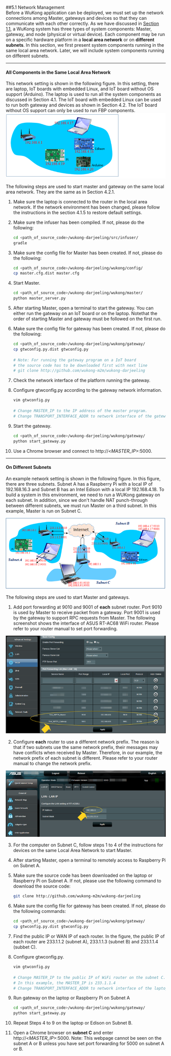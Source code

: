 
##5.1 Network Management  
Before a WuKong application can be deployed, we must set up the network connections among Master, gateways and devices so that they can communicate with each other correctly. As we have discussed in [Section 1.1](../01-HowToUse/How_to_Use_This_Book.md), a WuKong system has three types of system components: Master, gateway, and node (physical or virtual device). Each component may be run on a specific hardware platform in a **local area network** or on **different subnets**. In this section, we first present system components running in the same local area network. Later, we will include system components running on different subnets. 

* **
#### All Components in the Same Local Area Network  

This network setting is shown in the following figure. In this setting, there are laptop, IoT boards with embedded Linux, and IoT board without OS support (Arduino). The laptop is used to run all the system components as discussed in Section 4.1.  The IoT board with embedded Linux  can be used to run both gateway and devices as shown in  Section 4.2. The IoT board without OS support can only be used to run FBP components.    
![](https://raw.githubusercontent.com/wukong-ntu/wukong-gitbook-figures/master/figures/05-Web/subnet/network_management_LAN.png)

The following steps are used to start master and gateway on the same local area network. They are the same as in Section 4.2.1.         

1. Make sure the laptop is connected to the router in the local area network. If the network environment has been changed, please follow the instructions in the section 4.1.5 to restore default settings.

2. Make sure the infuser has been compiled. If not, please do the following:

	```bash
	cd <path_of_source_code>/wukong-darjeeling/src/infuser/  
	gradle 
	``` 

3. Make sure the config file for Master has been created. If not, please do the following:      

	```bash
	cd <path_of_source_code>/wukong-darjeeling/wukong/config/  
	cp master.cfg.dist master.cfg  
	```
4. Start Master.   

	```bash
	cd <path_of_source_code>/wukong-darjeeling/wukong/master/   
	python master_server.py   
	```     
   
5. After starting Master, open a terminal to start the gateway. You can either run the gateway on an IoT board or on the laptop.   Notethat the order of starting Master and gateway must be followed on the first run.   

6.  Make sure the config file for gateway has been created. If not, please do the following: 

	```bash
	cd <path_of_source_code>/wukong-darjeeling/wukong/gateway/  
	cp gtwconfig.py.dist gtwconfig.py

	# Note: For running the gateway program on a IoT board 
	# the source code has to be downloaded first with next line 
	# git clone http://github.com/wukong-m2m/wukong-darjeeling
	```  
 
7. Check the network interface of the platform running the gateway.     

8. Configure gtwconfig.py according to the gateway network information.
 
	```bash
	vim gtwconfig.py  

	# Change MASTER_IP to the IP address of the master program.   
	# Change TRANSPORT_INTERFACE_ADDR to network interface of the gateway program  
	```

9. Start the gateway.   

	```bash
	cd <path_of_source_code>/wukong-darjeeling/wukong/gateway/
	python start_gateway.py
	```   
   
10. Use a Chrome browser and connect to http://<*MASTER_IP*>:5000. 
   
* **
#### On Different Subnets

An example network setting is shown in the following figure. In this figure, there are three subnets. Subnet A has a Raspberry Pi with a local IP of 192.168.16.3 and Subnet B has an Intel Edison with a local IP 192.168.4.18. To build a system in this environment, we need to run a WUKong gateway on each subnet. In addition, since we don't handle NAT punch-through between different subnets, we must run Master on a third subnet. In this example, Master is run on Subnet C.  

![](https://raw.githubusercontent.com/wukong-ntu/wukong-gitbook-figures/master/figures/05-Web/subnet/network_management_subnets.png)

The following steps are used to start Master and gateways.    

1. Add port forwarding at 9010 and 9001 of **each** subnet router. Port 9010 is used by Master to receive packet from a gateway. Port 9001 is used by the gateway to support RPC requests from Master. The following screenshot shows the interface of ASUS RT-AC68 WiFi router. Please refer to your router manual to set port forwarding.  
  
  ![](https://raw.githubusercontent.com/wukong-ntu/wukong-gitbook-figures/master/figures/05-Web/subnet/port_forward.png)

2. Configure **each**  router to use a different network prefix. The reason is that if two subnets use the same network prefix, their messages may have conflicts when received by Master. Therefore, in our example, the network prefix of each subnet is different. Please refer to your router manual to change the network prefix.    
 
  ![](https://raw.githubusercontent.com/wukong-ntu/wukong-gitbook-figures/master/figures/05-Web/subnet/ip_wifi_router.png)

3. For the computer on Subnet C, follow steps 1 to 4 of the instructions for devices on the same Local Area Network to start Master.

4. After starting Master, open a terminal to remotely access to Raspberry Pi on Subnet A.  

5. Make sure the source code has been downloaded on the laptop or Raspberry Pi on Subnet A. If not, please use the following command to download the source code:  
   ```bash
   git clone http://github.com/wukong-m2m/wukong-darjeeling 
   ```
6. Make sure the config file for gateway has been created. If not, please do the following commands: 
   ```bash
   cd <path_of_source_code>/wukong-darjeeling/wukong/gateway/  
   cp gtwconfig.py.dist gtwconfig.py
   ```
7. Find the public IP or WAN IP of each router. In the figure, the public IP of each router are 233.1.1.2 (subnet A), 233.1.1.3 (subnet B) and 233.1.1.4 (subbet C).  

8. Configure gtwconfig.py.       
 
	```bash
	vim gtwconfig.py  

	# Change MASTER_IP to the public IP of WiFi router on the subnet C.  
	# In this example, the MASTER_IP is 233.1.1.4
	# Change TRANSPORT_INTERFACE_ADDR to network interface of the laptop or Pi   
	```

9. Run gateway on the laptop or Raspberry Pi on Subnet A   

	```bash
	cd <path_of_source_code>/wukong-darjeeling/wukong/gateway/
	python start_gateway.py  
	```

10. Repeat Steps 4 to 9 on the laptop or Edison on Subnet B.  

11. Open a Chrome browser on **subnet C** and enter http://<*MASTER_IP*>:5000.  Note: This webpage cannot be seen on the subnet A or B unless you have set port forwarding for 5000 on subnet A or B.  



